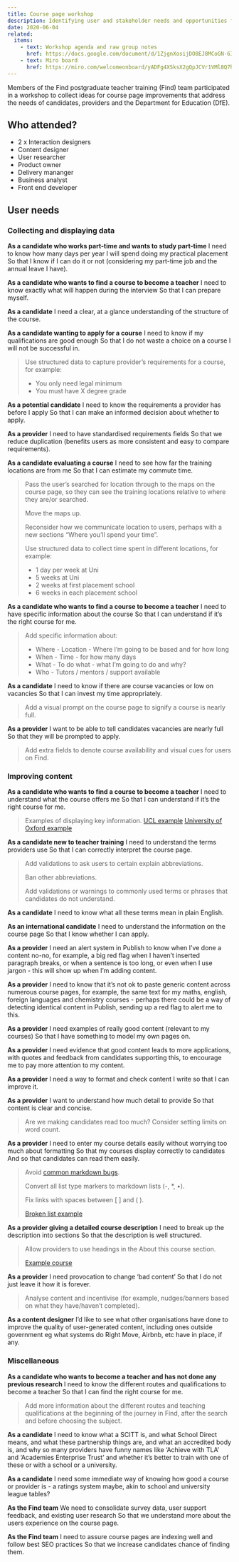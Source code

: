 ```yaml
---
title: Course page workshop
description: Identifying user and stakeholder needs and opportunities for course page improvements
date: 2020-06-04
related:
  items:
    - text: Workshop agenda and raw group notes
      href: https://docs.google.com/document/d/1ZjgnXosijDO8EJ8MCoGN-6IaJXNu0_A225oY1QqaCmo/edit?usp=sharing
    - text: Miro board
      href: https://miro.com/welcomeonboard/yADFg4XSksX2gQpJCVr1VMl8Q7hYYV0TaDUKObyCYuZp2Mam2b1K65efFUBhEY3b
---
```


Members of the Find postgraduate teacher training (Find) team participated in a workshop to collect ideas for course page improvements that address the needs of candidates, providers and the Department for Education (DfE).

## Who attended?

- 2 x Interaction designers
- Content designer
- User researcher
- Product owner
- Delivery mananger
- Business analyst
- Front end developer

## User needs

### Collecting and displaying data

**As a candidate who works part-time and wants to study part-time**
I need to know how many days per year I will spend doing my practical placement
So that I know if I can do it or not (considering my part-time job and the annual leave I have).

**As a candidate who wants to find a course to become a teacher**
I need to know exactly what will happen during the interview
So that I can prepare myself.

**As a candidate**
I need a clear, at a glance understanding of the structure of the course.

**As a candidate wanting to apply for a course**
I need to know if my qualifications are good enough
So that I do not waste a choice on a course I will not be successful in.

> Use structured data to capture provider’s requirements for a course, for example:
>
> - You only need legal minimum
> - You must have X degree grade

**As a potential candidate**
I need to know the requirements a provider has before I apply
So that I can make an informed decision about whether to apply.

**As a provider**
I need to have standardised requirements fields
So that we reduce duplication (benefits users as more consistent and easy to compare requirements).

**As a candidate evaluating a course**
I need to see how far the training locations are from me
So that I can estimate my commute time.

> Pass the user’s searched for location through to the maps on the course page, so they can see the training locations relative to where they are/or searched.
>
> Move the maps up.
>
> Reconsider how we communicate location to users, perhaps with a new sections “Where you’ll spend your time”.
>
> Use structured data to collect time spent in different locations, for example:
>
> - 1 day per week at Uni
> - 5 weeks at Uni
> - 2 weeks at first placement school
> - 6 weeks in each placement school

**As a candidate who wants to find a course to become a teacher**
I need to have specific information about the course
So that I can understand if it’s the right course for me.

> Add specific information about:
>
> - Where - Location - Where I’m going to be based and for how long
> - When - Time - for how many days
> - What - To do what - what I’m going to do and why?
> - Who - Tutors / mentors / support available

**As a candidate**
I need to know if there are course vacancies or low on vacancies
So that I can invest my time appropriately.

> Add a visual prompt on the course page to signify a course is nearly full.

**As a provider**
I want to be able to tell candidates vacancies are nearly full
So that they will be prompted to apply.

> Add extra fields to denote course availability and visual cues for users on Find.

### Improving content

**As a candidate who wants to find a course to become a teacher**
I need to understand what the course offers me
So that I can understand if it’s the right course for me.

> Examples of displaying key information.
> [UCL example](https://www.ucl.ac.uk/ioe/courses/teacher-training/mathematics-pgce) [University of Oxford example](http://www.education.ox.ac.uk/programmes/pgce/)

**As a candidate new to teacher training**
I need to understand the terms providers use
So that I can correctly interpret the course page.

> Add validations to ask users to certain explain abbreviations.
>
> Ban other abbreviations.
>
> Add validations or warnings to commonly used terms or phrases that candidates do not understand.

**As a candidate**
I need to know what all these terms mean in plain English.

**As an international candidate**
I need to understand the information on the course page
So that I know whether I can apply.

**As a provider**
I need an alert system in Publish to know when I’ve done a content no-no, for example, a big red flag when I haven’t inserted paragraph breaks, or when a sentence is too long, or even when I use jargon - this will show up when I’m adding content.

**As a provider**
I need to know that it’s not ok to paste generic content across numerous course pages, for example, the same text for my maths, english, foreign languages and chemistry courses - perhaps there could be a way of detecting identical content in Publish, sending up a red flag to alert me to this.

**As a provider**
I need examples of really good content (relevant to my courses)
So that I have something to model my own pages on.

**As a provider**
I need evidence that good content leads to more applications, with quotes and feedback from candidates supporting this, to encourage me to pay more attention to my content.

**As a provider**
I need a way to format and check content I write so that I can improve it.

**As a provider**
I want to understand how much detail to provide
So that content is clear and concise.

> Are we making candidates read too much? Consider setting limits on word count.

**As a provider**
I need to enter my course details easily without worrying too much about formatting
So that my courses display correctly to candidates
And so that candidates can read them easily.

> Avoid [common markdown bugs](https://github.com/DFE-Digital/manage-courses-ui/issues/188).
>
> Convert all list type markers to markdown lists (-, *, •).
>
> Fix links with spaces between [ ] and ( ).
>
> [Broken list example](https://www.find-postgraduate-teacher-training.service.gov.uk/course/E28/2M8K#section-entry)

**As a provider giving a detailed course description**
I need to break up the description into sections
So that the description is well structured.

> Allow providers to use headings in the About this course section.
>
> [Example course](https://www.find-postgraduate-teacher-training.service.gov.uk/course/1EL/2VP3)

**As a provider**
I need provocation to change ‘bad content’
So that I do not just leave it how it is forever.

> Analyse content and incentivise (for example, nudges/banners based on what they have/haven’t completed).

**As a content designer**
I’d like to see what other organisations have done to improve the quality of user-generated content, including ones outside government eg what systems do Right Move, Airbnb, etc have in place, if any.

### Miscellaneous

**As a candidate who wants to become a teacher and has not done any previous research**
I need to know the different routes and qualifications to become a teacher
So that I can find the right course for me.

> Add more information about the different routes and teaching qualifications at the beginning of the journey in Find, after the search and before choosing the subject.

**As a candidate**
I need to know what a SCITT is, and what School Direct means, and what these partnership things are, and what an accredited body is, and why so many providers have funny names like ‘Achieve with TLA’ and ‘Academies Enterprise Trust’ and whether it’s better to train with one of these or with a school or a university.

**As a candidate**
I need some immediate way of knowing how good a course or provider is - a ratings system maybe, akin to school and university league tables?

**As the Find team**
We need to consolidate survey data, user support feedback, and existing user research
So that we understand more about the users experience on the course page.

**As the Find team**
I need to assure course pages are indexing well and follow best SEO practices
So that we increase candidates chance of finding them.
